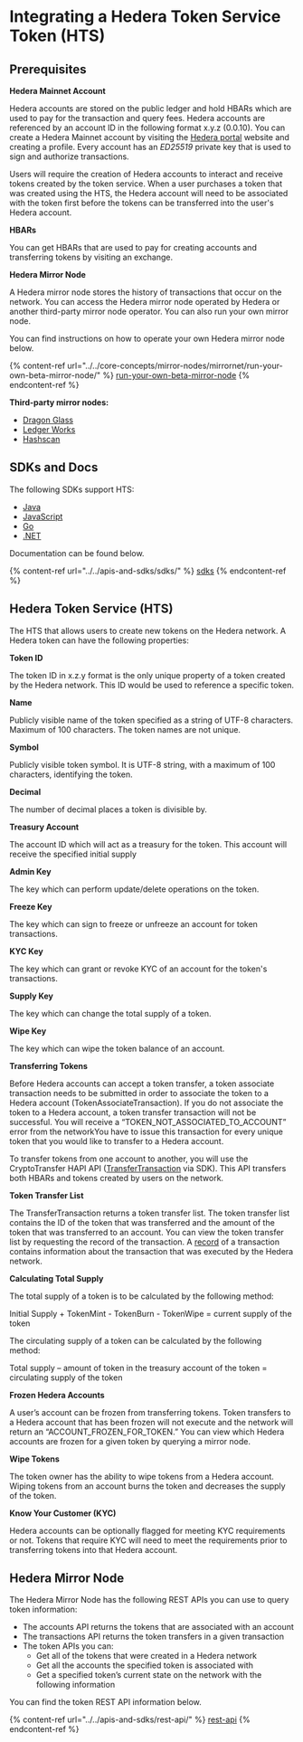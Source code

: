 # Integrating a Hedera Token Service Token (HTS)

## Prerequisites

**Hedera Mainnet Account**

Hedera accounts are stored on the public ledger and hold HBARs which are used to pay for the transaction and query fees. Hedera accounts are referenced by an account ID in the following format x.y.z (0.0.10). You can create a Hedera Mainnet account by visiting the [Hedera portal](https://portal.hedera.com/?network=testnet) website and creating a profile. Every account has an _ED25519_ private key that is used to sign and authorize transactions.

Users will require the creation of Hedera accounts to interact and receive tokens created by the token service. When a user purchases a token that was created using the HTS, the Hedera account will need to be associated with the token first before the tokens can be transferred into the user's Hedera account.

**HBARs**

You can get HBARs that are used to pay for creating accounts and transferring tokens by visiting an exchange.

**Hedera Mirror Node**

A Hedera mirror node stores the history of transactions that occur on the network. You can access the Hedera mirror node operated by Hedera or another third-party mirror node operator. You can also run your own mirror node.

You can find instructions on how to operate your own Hedera mirror node below.

{% content-ref url="../../core-concepts/mirror-nodes/mirrornet/run-your-own-beta-mirror-node/" %}
[run-your-own-beta-mirror-node](../../core-concepts/mirror-nodes/mirrornet/run-your-own-beta-mirror-node/)
{% endcontent-ref %}

**Third-party mirror nodes:**

* [Dragon Glass](https://app.dragonglass.me/hedera/home)
* [Ledger Works](https://lworks.io)
* [Hashscan](https://hashscan.io/#/mainnet/dashboard)

## **SDKs and Docs**

The following SDKs support HTS:

* [Java](https://github.com/hashgraph/hedera-sdk-java)
* [JavaScript](https://github.com/hashgraph/hedera-sdk-js)
* [Go](https://github.com/hashgraph/hedera-sdk-go)
* [.NET](https://github.com/bugbytesinc/Hashgraph)

Documentation can be found below.

{% content-ref url="../../apis-and-sdks/sdks/" %}
[sdks](../../apis-and-sdks/sdks/)
{% endcontent-ref %}

## **Hedera Token Service (HTS)**

The HTS that allows users to create new tokens on the Hedera network. A Hedera token can have the following properties:

**Token ID**

The token ID in x.z.y format is the only unique property of a token created by the Hedera network. This ID would be used to reference a specific token.

**Name**

Publicly visible name of the token specified as a string of UTF-8 characters. Maximum of 100 characters. The token names are not unique.

**Symbol**

Publicly visible token symbol. It is UTF-8 string, with a maximum of 100 characters, identifying the token.

**Decimal**

The number of decimal places a token is divisible by.

**Treasury Account**

The account ID which will act as a treasury for the token. This account will receive the specified initial supply

**Admin Key**

The key which can perform update/delete operations on the token.

**Freeze Key**

The key which can sign to freeze or unfreeze an account for token transactions.

**KYC Key**

The key which can grant or revoke KYC of an account for the token's transactions.

**Supply Key**

The key which can change the total supply of a token.

**Wipe Key**

The key which can wipe the token balance of an account.

**Transferring Tokens**

Before Hedera accounts can accept a token transfer, a token associate transaction needs to be submitted in order to associate the token to a Hedera account (TokenAssociateTransaction). If you do not associate the token to a Hedera account, a token transfer transaction will not be successful. You will receive a “TOKEN\_NOT\_ASSOCIATED\_TO\_ACCOUNT” error from the networkYou have to issue this transaction for every unique token that you would like to transfer to a Hedera account.

To transfer tokens from one account to another, you will use the CryptoTransfer HAPI API ([TransferTransaction](../../apis-and-sdks/sdks/cryptocurrency/transfer-cryptocurrency.md) via SDK). This API transfers both HBARs and tokens created by users on the network.

**Token Transfer List**

The TransferTransaction returns a token transfer list. The token transfer list contains the ID of the token that was transferred and the amount of the token that was transferred to an account. You can view the token transfer list by requesting the record of the transaction. A [record](https://docs.hedera.com/guides/docs/sdks/transactions/get-a-transaction-record) of a transaction contains information about the transaction that was executed by the Hedera network.

**Calculating Total Supply**

The total supply of a token is to be calculated by the following method:

Initial Supply + TokenMint - TokenBurn - TokenWipe = current supply of the token

The circulating supply of a token can be calculated by the following method:

Total supply – amount of token in the treasury account of the token = circulating supply of the token

**Frozen Hedera Accounts**

A user’s account can be frozen from transferring tokens. Token transfers to a Hedera account that has been frozen will not execute and the network will return an “ACCOUNT\_FROZEN\_FOR\_TOKEN.” You can view which Hedera accounts are frozen for a given token by querying a mirror node.

**Wipe Tokens**

The token owner has the ability to wipe tokens from a Hedera account. Wiping tokens from an account burns the token and decreases the supply of the token.

**Know Your Customer (KYC)**

Hedera accounts can be optionally flagged for meeting KYC requirements or not. Tokens that require KYC will need to meet the requirements prior to transferring tokens into that Hedera account.

## Hedera Mirror Node

The Hedera Mirror Node has the following REST APIs you can use to query token information:

* The accounts API returns the tokens that are associated with an account
* The transactions API returns the token transfers in a given transaction
* The token APIs you can:
  * Get all of the tokens that were created in a Hedera network
  * Get all the accounts the specified token is associated with
  * Get a specified token’s current state on the network with the following information

You can find the token REST API information below.

{% content-ref url="../../apis-and-sdks/rest-api/" %}
[rest-api](../../apis-and-sdks/rest-api/)
{% endcontent-ref %}
